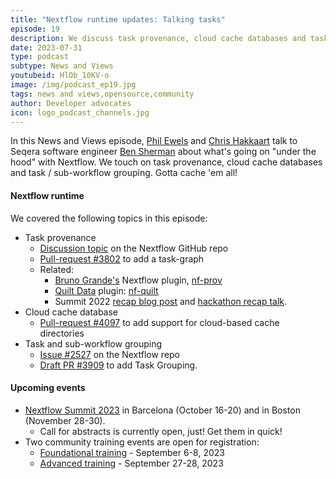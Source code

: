 ```yaml
---
title: "Nextflow runtime updates: Talking tasks"
episode: 19
description: We discuss task provenance, cloud cache databases and task grouping.
date: 2023-07-31
type: podcast
subtype: News and Views
youtubeid: HlOb_10KV-o
image: /img/podcast_ep19.jpg
tags: news and views,opensource,community
author: Developer advocates
icon: logo_podcast_channels.jpg
---
```


In this News and Views episode, [Phil Ewels](https://twitter.com/tallphil) and [Chris Hakkaart](https://twitter.com/chris_hakk) talk to Seqera software engineer [Ben Sherman](https://github.com/bentsherman) about what's going on "under the hood" with Nextflow. We touch on task provenance, cloud cache databases and task / sub-workflow grouping. Gotta cache 'em all!

<!-- end-archive-description -->

#### Nextflow runtime

We covered the following topics in this episode:

- Task provenance
  - [Discussion topic](https://github.com/nextflow-io/nextflow/discussions/3447) on the Nextflow GitHub repo
  - [Pull-request #3802](https://github.com/nextflow-io/nextflow/pull/3802) to add a task-graph
  - Related:
    - [Bruno Grande's](https://github.com/BrunoGrandePhD) Nextflow plugin, [nf-prov](https://github.com/Sage-Bionetworks-Workflows/nf-prov)
    - [Quilt Data](https://quiltdata.com/) plugin: [nf-quilt](https://github.com/quiltdata/nf-quilt)
    - Summit 2022 [recap blog post](https://www.nextflow.io/blog/2022/nextflow-summit-2022-recap.html) and [hackathon recap talk](https://summit.nextflow.io/2022/program/oct-14-nf-core-hackathon-report/).
- Cloud cache database
  - [Pull-request #4097](https://github.com/nextflow-io/nextflow/pull/4097) to add support for cloud-based cache directories
- Task and sub-workflow grouping
  - [Issue #2527](https://github.com/nextflow-io/nextflow/issues/2527) on the Nextflow repo
  - [Draft PR #3909](https://github.com/nextflow-io/nextflow/pull/3909) to add Task Grouping.

#### Upcoming events

- [Nextflow Summit 2023](https://summit.nextflow.io/) in Barcelona (October 16-20) and in Boston (November 28-30).
  - Call for abstracts is currently open, just! Get them in quick!
- Two community training events are open for registration:
  - [Foundational training](https://nf-co.re/events/2023/training-basic-2023) - September 6-8, 2023
  - [Advanced training](https://nf-co.re/events/2023/training-sept-2023) - September 27-28, 2023
